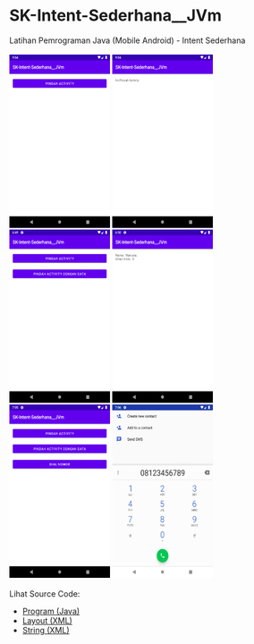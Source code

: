 # SK-Intent-Sederhana__JVm
Latihan Pemrograman Java (Mobile Android) - Intent Sederhana<br><br>
<img src="https://github.com/RizkyKhapidsyah/SK-Intent-Sederhana__JVm/blob/master/app/result/Screenshot_1646489077.png" height=310px width=180px>
<img src="https://github.com/RizkyKhapidsyah/SK-Intent-Sederhana__JVm/blob/master/app/result/Screenshot_1646489083.png" height=310px width=180px>
<img src="https://github.com/RizkyKhapidsyah/SK-Intent-Sederhana__JVm/blob/master/app/result/Screenshot_1646524190.png" height=310px width=180px>
<img src="https://github.com/RizkyKhapidsyah/SK-Intent-Sederhana__JVm/blob/master/app/result/Screenshot_1646524204.png" height=310px width=180px>
<img src="https://github.com/RizkyKhapidsyah/SK-Intent-Sederhana__JVm/blob/master/app/result/Screenshot_1646525155.png" height=310px width=180px>
<img src="https://github.com/RizkyKhapidsyah/SK-Intent-Sederhana__JVm/blob/master/app/result/Screenshot_1646525163.png" height=310px width=180px><br><br>
Lihat Source Code:<br>
- <a href="https://github.com/RizkyKhapidsyah/SK-Intent-Sederhana__JVm/tree/master/app/src/main/java/com/rk/sk_intent_sederhana__jvm">Program (Java)</a><br>
- <a href="https://github.com/RizkyKhapidsyah/SK-Intent-Sederhana__JVm/tree/master/app/src/main/res/layout">Layout (XML)</a><br>
- <a href="https://github.com/RizkyKhapidsyah/SK-Intent-Sederhana__JVm/blob/master/app/src/main/res/values/strings.xml">String (XML)</a>
